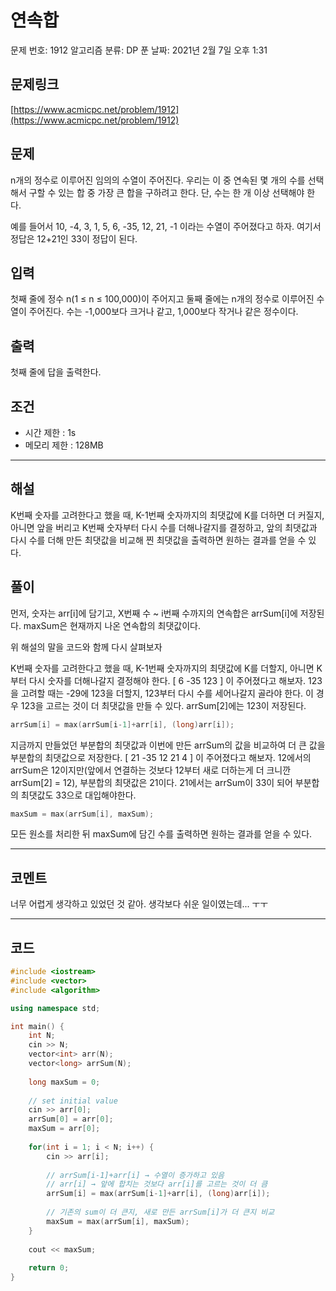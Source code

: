 # 연속합

문제 번호: 1912
알고리즘 분류: DP
푼 날짜: 2021년 2월 7일 오후 1:31

## 문제링크

[https://www.acmicpc.net/problem/1912](https://www.acmicpc.net/problem/1912)

## 문제

n개의 정수로 이루어진 임의의 수열이 주어진다. 우리는 이 중 연속된 몇 개의 수를 선택해서 구할 수 있는 합 중 가장 큰 합을 구하려고 한다. 단, 수는 한 개 이상 선택해야 한다.

예를 들어서 10, -4, 3, 1, 5, 6, -35, 12, 21, -1 이라는 수열이 주어졌다고 하자. 여기서 정답은 12+21인 33이 정답이 된다.

## 입력

첫째 줄에 정수 n(1 ≤ n ≤ 100,000)이 주어지고 둘째 줄에는 n개의 정수로 이루어진 수열이 주어진다. 수는 -1,000보다 크거나 같고, 1,000보다 작거나 같은 정수이다.

## 출력

첫째 줄에 답을 출력한다.

## 조건

- 시간 제한 : 1s
- 메모리 제한 : 128MB

---

## 해설

K번째 숫자를 고려한다고 했을 때, K-1번째 숫자까지의 최댓값에 K를 더하면 더 커질지, 아니면 앞을 버리고 K번째 숫자부터 다시 수를 더해나갈지를 결정하고, 앞의 최댓값과 다시 수를 더해 만든 최댓값을 비교해 찐 최댓값을 출력하면 원하는 결과를 얻을 수 있다.

## 풀이

먼저, 숫자는 arr[i]에 담기고, X번째 수 ~ i번째 수까지의 연속합은 arrSum[i]에 저장된다. maxSum은 현재까지 나온 연속합의 최댓값이다.

위 해설의 말을 코드와 함께 다시 살펴보자

K번째 숫자를 고려한다고 했을 때, K-1번째 숫자까지의 최댓값에 K를 더할지, 아니면 K부터 다시 숫자를 더해나갈지 결정해야 한다. [ 6 -35 123 ] 이 주어졌다고 해보자. 123을 고려할 때는 -29에 123을 더할지, 123부터 다시 수를 세어나갈지 골라야 한다. 이 경우 123을 고르는 것이 더 최댓값을 만들 수 있다. arrSum[2]에는 123이 저장된다.

```cpp
arrSum[i] = max(arrSum[i-1]+arr[i], (long)arr[i]);
```

지금까지 만들었던 부분합의 최댓값과 이번에 만든 arrSum의 값을 비교하여 더 큰 값을 부분합의 최댓값으로 저장한다. [ 21 -35 12 21 4 ] 이 주어졌다고 해보자. 12에서의 arrSum은 12이지만(앞에서 연결하는 것보다 12부터 새로 더하는게 더 크니깐 arrSum[2] = 12), 부분합의 최댓값은 21이다. 21에서는 arrSum이 33이 되어 부분합의 최댓값도 33으로 대입해야한다. 

```cpp
maxSum = max(arrSum[i], maxSum);
```

모든 원소를 처리한 뒤 maxSum에 담긴 수를 출력하면 원하는 결과를 얻을 수 있다.

---

## 코멘트

너무 어렵게 생각하고 있었던 것 같아. 생각보다 쉬운 일이였는데... ㅜㅜ 

---

## 코드

```cpp
#include <iostream>
#include <vector>
#include <algorithm>

using namespace std;

int main() {
    int N;
    cin >> N;
    vector<int> arr(N); 
    vector<long> arrSum(N);
    
    long maxSum = 0;
    
    // set initial value
    cin >> arr[0];
    arrSum[0] = arr[0];
    maxSum = arr[0];
    
    for(int i = 1; i < N; i++) {
        cin >> arr[i];
        
        // arrSum[i-1]+arr[i] → 수열이 증가하고 있음
        // arr[i] → 앞에 합치는 것보다 arr[i]를 고르는 것이 더 큼
        arrSum[i] = max(arrSum[i-1]+arr[i], (long)arr[i]);
        
        // 기존의 sum이 더 큰지, 새로 만든 arrSum[i]가 더 큰지 비교
        maxSum = max(arrSum[i], maxSum);
    }
    
    cout << maxSum;
    
    return 0;
}
```